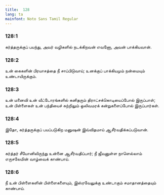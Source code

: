```yaml
---
title:  128
lang: ta
mainfont: Noto Sans Tamil Regular
---
```


###  128:1

கர்த்தருக்குப் பயந்து, அவர் வழிகளில் நடக்கிறவன் எவனோ, அவன் பாக்கியவான்.

###  128:2

உன் கைகளின் பிரயாசத்தை நீ சாப்பிடுவாய்; உனக்குப் பாக்கியமும் நன்மையும் உண்டாயிருக்கும்.

###  128:3

உன் மனைவி உன் வீட்டோரங்களில் கனிதரும் திராட்சக்கொடியைப்போல் இருப்பாள்; உன் பிள்ளைகள் உன் பந்தியைச் சுற்றிலும் ஒலிவமரக் கன்றுகளைப்போல் இருப்பார்கள்.

###  128:4

இதோ, கர்த்தருக்குப் பயப்படுகிற மனுஷன் இவ்விதமாய் ஆசீர்வதிக்கப்படுவான்.

###  128:5

கர்த்தர் சீயோனிலிருந்து உன்னை ஆசீர்வதிப்பார்; நீ ஜீவனுள்ள நாளெல்லாம் எருசலேமின் வாழ்வைக் காண்பாய்.

###  128:6

நீ உன் பிள்ளைகளின் பிள்ளைகளையும், இஸ்ரவேலுக்கு உண்டாகும் சமாதானத்தையும் காண்பாய்.

